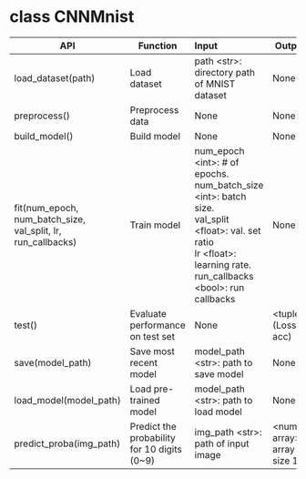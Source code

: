 # class CNNMnist

| API                                                          | Function                                    | Input                                                        | Output                           |
| ------------------------------------------------------------ | ------------------------------------------- | :----------------------------------------------------------- | -------------------------------- |
| load_dataset(path)                                           | Load dataset                                | path \<str>: directory path of MNIST dataset                 | None                             |
| preprocess()                                                 | Preprocess data                             | None                                                         | None                             |
| build_model()                                                | Build model                                 | None                                                         | None                             |
| fit(num_epoch, num_batch_size, val_split, lr, run_callbacks) | Train model                                 | num_epoch \<int>: # of epochs. num_batch_size \<int>: batch size.<br />val_split \<float>: val. set ratio <br />lr \<float>: learning rate. run_callbacks \<bool>: run callbacks | None                             |
| test()                                                       | Evaluate performance on test set            | None                                                         | \<tuple>: (Loss, acc)            |
| save(model_path)                                             | Save most recent model                      | model_path \<str>: path to save model                        | None                             |
| load_model(model_path)                                       | Load pre-trained model                      | model_path <str\>: path to load model                        | None                             |
| predict_proba(img_path)                                      | Predict the probability for 10 digits (0~9) | img_path \<str>: path of input image                         | \<numpy array>: array of size 10 |



